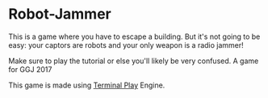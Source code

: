 # Robot-Jammer
This is a game where you have to escape a building. But it's not going to be easy: your captors are robots and your only weapon is a radio jammer! 

Make sure to play the tutorial or else you'll likely be very confused.
A game for GGJ 2017

This game is made using [Terminal Play](https://github.com/edve98/Terminal-Play) Engine.